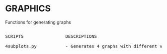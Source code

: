 # GRAPHICS
Functions for generating graphs

<pre>
  
SCRIPTS                DESCRIPTIONS

4subplots.py           - Generates 4 graphs with different variables in the same plot

</pre>
